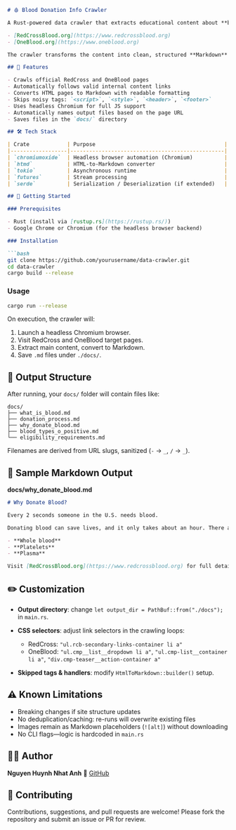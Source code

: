 ````markdown
# 🩸 Blood Donation Info Crawler

A Rust-powered data crawler that extracts educational content about **blood donation**, **blood types**, and related topics from trusted health organizations:

- [RedCrossBlood.org](https://www.redcrossblood.org)  
- [OneBlood.org](https://www.oneblood.org)

The crawler transforms the content into clean, structured **Markdown** files (`.md`) for use in documentation, offline reading, or integration into knowledge bases and static websites.

## 📌 Features

- Crawls official RedCross and OneBlood pages
- Automatically follows valid internal content links
- Converts HTML pages to Markdown with readable formatting
- Skips noisy tags: `<script>`, `<style>`, `<header>`, `<footer>`
- Uses headless Chromium for full JS support
- Automatically names output files based on the page URL
- Saves files in the `docs/` directory

## 🛠 Tech Stack

| Crate            | Purpose                                         |
|------------------|-------------------------------------------------|
| `chromiumoxide`  | Headless browser automation (Chromium)          |
| `htmd`           | HTML-to-Markdown converter                      |
| `tokio`          | Asynchronous runtime                            |
| `futures`        | Stream processing                               |
| `serde`          | Serialization / Deserialization (if extended)   |

## 🚀 Getting Started

### Prerequisites

- Rust (install via [rustup.rs](https://rustup.rs/))
- Google Chrome or Chromium (for the headless browser backend)

### Installation

```bash
git clone https://github.com/yourusername/data-crawler.git
cd data-crawler
cargo build --release
````

### Usage

```bash
cargo run --release
```

On execution, the crawler will:

1. Launch a headless Chromium browser.
2. Visit RedCross and OneBlood target pages.
3. Extract main content, convert to Markdown.
4. Save `.md` files under `./docs/`.

## 📂 Output Structure

After running, your `docs/` folder will contain files like:

```
docs/
├── what_is_blood.md
├── donation_process.md
├── why_donate_blood.md
├── blood_types_o_positive.md
└── eligibility_requirements.md
```

Filenames are derived from URL slugs, sanitized (`-` → `_`, `/` → `_`).

## 📸 Sample Markdown Output

**docs/why\_donate\_blood.md**

```markdown
# Why Donate Blood?

Every 2 seconds someone in the U.S. needs blood.

Donating blood can save lives, and it only takes about an hour. There are multiple donation types:

- **Whole blood**  
- **Platelets**  
- **Plasma**  

Visit [RedCrossBlood.org](https://www.redcrossblood.org) for full details.
```

## ✏️ Customization

* **Output directory**: change `let output_dir = PathBuf::from("./docs");` in `main.rs`.
* **CSS selectors**: adjust link selectors in the crawling loops:

  * RedCross: `"ul.rcb-secondary-links-container li a"`
  * OneBlood: `"ul.cmp__list__dropdown li a"`, `"ul.cmp-list__container li a"`, `"div.cmp-teaser__action-container a"`
* **Skipped tags & handlers**: modify `HtmlToMarkdown::builder()` setup.

## ⚠️ Known Limitations

* Breaking changes if site structure updates
* No deduplication/caching: re-runs will overwrite existing files
* Images remain as Markdown placeholders (`![alt]`) without downloading
* No CLI flags—logic is hardcoded in `main.rs`

## 👨‍💻 Author

**Nguyen Huynh Nhat Anh**
🔗 [GitHub](https://github.com/Lunarcd)

## 🤝 Contributing

Contributions, suggestions, and pull requests are welcome!
Please fork the repository and submit an issue or PR for review.

```
```